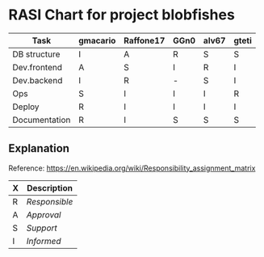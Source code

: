# RASI Chart for project blobfishes

|Task|gmacario|Raffone17|GGn0|alv67|gteti|
|--------------|-|-|-|-|-|
|DB structure  |I|A|R|S|S|
|Dev.frontend  |A|S|I|R|I|
|Dev.backend   |I|R|-|S|I|
|Ops           |S|I|I|I|R|
|Deploy        |R|I|I|I|I|
|Documentation |R|I|S|S|S|

## Explanation

Reference: <https://en.wikipedia.org/wiki/Responsibility_assignment_matrix>

| X | Description   |
|---|---------------|
| R | _Responsible_ |
| A | _Approval_    |
| S | _Support_     |
| I | _Informed_    |

<!-- EOF -->
